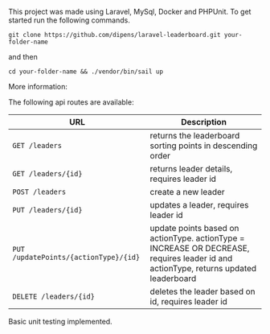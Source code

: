 This project was made using Laravel, MySql, Docker and PHPUnit. To get started run the following commands.

```git clone https://github.com/dipens/laravel-leaderboard.git your-folder-name```

and then

```cd your-folder-name && ./vendor/bin/sail up```


More information:

The following api routes are available:

| URL        | Description           |
| ------------- |-------------|
| ```GET /leaders```      | returns the leaderboard sorting points in descending order |
| ```GET /leaders/{id}```      | returns leader details, requires leader id |
| ```POST /leaders```      | create a new leader |
| ```PUT /leaders/{id}```      | updates a leader, requires leader id |
| ```PUT /updatePoints/{actionType}/{id}```      | update points based on actionType. actionType = INCREASE OR DECREASE, requires leader id and actionType, returns updated leaderboard |
| ```DELETE /leaders/{id}```      | deletes the leader based on id, requires leader id |

Basic unit testing implemented.
